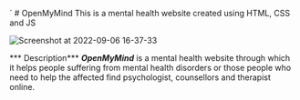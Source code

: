 ` # OpenMyMind
This is a mental health website created using HTML, CSS and JS

![Screenshot at 2022-09-06 16-37-33](https://user-images.githubusercontent.com/91132415/188650491-e1804b4b-ddbb-4a0d-9539-73ff993ea917.png)

*** Description***
***OpenMyMind*** is a mental health website through which it helps people suffering from mental health disorders or those people who need to help 
the affected find psychologist, counsellors and therapist online.



